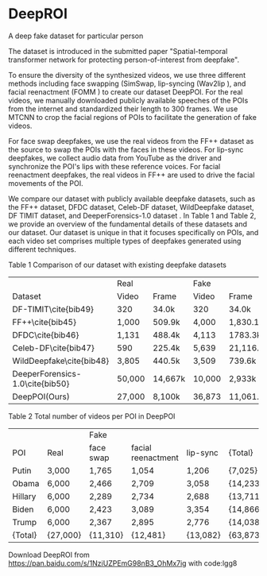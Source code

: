 # DeepROI
A deep fake dataset for particular person

The dataset is introduced in the submitted paper "Spatial-temporal transformer network for protecting person-of-interest from deepfake".

To ensure the diversity of the synthesized videos, we use three different methods including face swapping (SimSwap, lip-syncing (Wav2lip ), and facial reenactment (FOMM ) to create our dataset DeepPOI. For the real videos, we manually downloaded publicly available speeches of the POIs from the internet and standardized their length to 300 frames. We use MTCNN to crop the facial regions of POIs to facilitate the generation of fake videos.

For face swap deepfakes, we use the real videos from the FF++ dataset as the source to swap the POIs with the faces in these videos. For lip-sync deepfakes, we collect audio data from YouTube as the driver and synchronize the POI's lips with these reference voices. For facial reenactment deepfakes, the real videos in FF++ are used to drive the facial movements of the POI.

We compare our dataset with publicly available deepfake datasets, such as the FF++ dataset, DFDC dataset, Celeb-DF dataset, WildDeepfake dataset, DF TIMIT dataset, and DeeperForensics-1.0 dataset . In Table 1 and Table 2, we provide an overview of the fundamental details of these datasets and our dataset. Our dataset is unique in that it focuses specifically on POIs, and each video set comprises multiple types of deepfakes generated using different techniques.

Table 1 Comparison of our dataset with existing deepfake datasets
<table>
    <tr>
        <td></td>
        <td colspan="2">Real</td>
        <td colspan="2">Fake</td>        
    </tr>
    <tr>
        <td>Dataset</td>
        <td>Video</td>
        <td>Frame</td>
        <td>Video</td>
        <td>Frame</td>
    </tr>
    <tr>
        <td>DF-TIMIT\cite{bib49}</td>
        <td>320</td>
        <td>34.0k</td>
        <td>320</td>
        <td>34.0k</td>
    </tr>
    <tr>
        <td>FF++\cite{bib45}</td>
        <td>1,000</td>
        <td>509.9k</td>
        <td>4,000</td>
        <td>1,830.1k</td>
    </tr>
    <tr>
        <td>DFDC\cite{bib46}</td>
        <td>1,131</td>
        <td>488.4k</td>
        <td>4,113</td>
        <td>1783.3k</td>
    </tr>
    <tr>
        <td>Celeb-DF\cite{bib47}</td>
        <td>590</td>
        <td>225.4k</td>
        <td>5,639</td>
        <td>21,116.8k</td>
    </tr>
    <tr>
        <td>WildDeepfake\cite{bib48}</td>
        <td>3,805</td>
        <td>440.5k</td>
        <td>3,509</td>
        <td>739.6k</td>
    </tr>
    <tr>
        <td>DeeperForensics-1.0\cite{bib50}</td>
        <td>50,000</td>
        <td>14,667k</td>
        <td>10,000</td>
        <td>2,933k</td>
    </tr>
    <tr>
        <td>DeepPOI(Ours)</td>
        <td>27,000</td>
        <td>8,100k</td>
        <td>36,873</td>
        <td>11,061.9k</td>
    </tr>
</table>

Table 2 Total number of videos per POI in DeepPOI
<table>
    <tr>
        <td></td>
        <td></td>        
        <td colspan="3">Fake</td>     
    </tr>
    <tr>
        <td>POI</td>
        <td>Real</td>
        <td>face swap</td>
        <td>facial reenactment</td>
        <td>lip-sync</td>
        <td>{Total}</td>
    </tr>
    <tr>
        <td>Putin</td>
        <td>3,000</td>
        <td>1,765</td>
        <td>1,054</td>
        <td>1,206</td>
        <td>{7,025}</td>
    </tr>
    <tr>
        <td>Obama</td>
        <td>6,000</td>
        <td>2,466</td>
        <td>2,709</td>
        <td>3,058</td>
        <td>{14,233}</td>
    </tr>
    <tr>
        <td>Hillary</td>
        <td>6,000</td>
        <td>2,289</td>
        <td>2,734</td>
        <td>2,688</td>
        <td>{13,711}</td>
    </tr>
    <tr>
        <td>Biden</td>
        <td>6,000</td>
        <td>2,423</td>
        <td>3,089</td>
        <td>3,354</td>
        <td>{14,866}</td>
    </tr>
    <tr>
        <td>Trump</td>
        <td>6,000</td>
        <td>2,367</td>
        <td>2,895</td>
        <td>2,776</td>
        <td>{14,038}</td>
    </tr>
    <tr>
        <td>{Total}</td>
        <td>{27,000}</td>
        <td>{11,310}</td>
        <td>{12,481}</td>
        <td>{13,082}</td>
        <td>{63,873}</td>
    </tr>
</table>

Download DeepROI from https://pan.baidu.com/s/1NziUZPEmG98nB3_OhMx7ig with code:lgg8 
